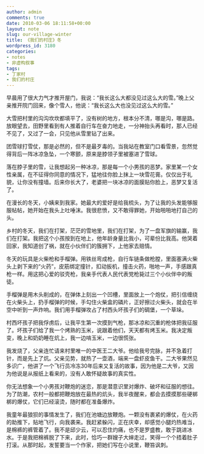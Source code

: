 ```yaml
---
author: admin
comments: true
date: 2010-03-06 18:11:58+00:00
layout: note
slug: our-village-winter
title: 《我们的村庄》冬
wordpress_id: 3180
categories:
- notes
- 非虚构叙事
tags:
- 丁家村
- 我们的村庄
---
```


早晨用了很大力气才推开屋门，我说：“我长这么大都没见过这么大的雪。”晚上父亲推开院门回来，像个雪人，他说：“我长这么大也没见过这么大的雪。”

大雪把村里的沟沟坎坎都填平了，没有树的地方，根本分不清，哪是沟，哪是路。放眼望去，田野里看到有人推着自行车在奋力地走，一分神抬头再看时，那人已经不见了，又过了一会，只见他从雪里钻了出来。

团雪球打雪仗，那是必然的，但不是最歹毒的。当我站在教室门口看雪景，忽然觉得背后一阵冰凉急坠，一个寒颤，原来是脖领子里被塞进了雪球。

落在脖子里的雪，让我想起另一种冰凉，那是每一个小男孩的恶梦。家里某一个女性亲属，在不征得你同意的情况下，猛地往你脸上抹上一块雪花膏。仅仅出于礼貌，让你没有撞墙。后来你长大了，老婆把一块冰凉的面膜贴你脸上，恶梦又复活了。

在漫长的冬天，小姨来到我家。她最大的爱好是给我梳头，为了让我的头发能够服服帖帖，她开始在我头上吐唾沫。我很悲愤，又不敢得罪她，开始啪啪地打自己的头。

乡村的冬天，我们在打架，茫茫的雪地里，我们在打架，为了一盘军旗的输赢，我们在打架。我把这个小孩按到在地上，他年龄身量比我小，可辈份比我高。他哭着回家，我知道创了祸，就在小伙伴们的簇拥下，上他家去赔情。

冬天的玩具是火柴枪和手榴弹。用铁丝弯成枪，自行车链条做枪膛，里面塞满火柴头上剥下来的“火药”，皮筋绑定撞针，扣动扳机，撞击火药，啪地一声，手感跟真枪一样。用这把心爱的驳壳枪，我亲手代表人民代表党枪毙过三个小伙伴中的叛徒。  

手榴弹是用木头削成的，在弹体上刻出一个凹槽，里面放上一个炮仗，把引信缠绕在火柴头上，扔手榴弹的时候，手勾住火柴盒的磷片，正好擦过火柴头，就会在半空中听到一声炸响。我们用手榴弹攻占了村西头坏孩子们的碉堡，一个草垛。

村西坏孩子把我俘虏后，让我平生第一次摸到气枪，那冰凉和沉重的枪体把我征服了。坏孩子们给了我一个烤熟的玉米，说跟着他们，天天都有烤玉米。我决定叛变，晚上和奶奶睡在炕上，我一边啃玉米，一边很慌张。

我发烧了，父亲连忙请来村里唯一的中医王二大爷。他给我号完脉，并不急着打针，而是先上了炕。父亲见势，就热了一壶酒，端来一盘虾皮鱼干。二大爷果然见多识广，他讲了一个飞行员冷冻30年后来又复活的故事，因为他是二大爷，又因为他说是从报纸上看来的，没有人敢怀疑故事的真实性。

你无法想象一个小男孩对鞭炮的迷恋，那是潜意识里对爆炸、破坏和征服的想往。为了防潮，农村一般都把鞭炮放在最热的炕头，我半夜醒来，都会去摸摸那些硬梆梆的爆仗，它们已经滚烫，随时都在准备爆炸。

我童年最狼狈的事情发生了，我们在池塘边放鞭炮。一颗没有裹紧的爆仗，在火药的助推下，贴地飞行，向我袭来。我赶紧躲闪，正在庆幸，却感觉小腿灼热难当，是棉裤的裤管着了。我不是邱少云，可以忍住灼痛，也不是罗盛教，敢于跳进冰水。于是我把棉裤脱了下来，此时，恰巧一群嫂子大婶走过，笑得一个个捂着肚子打滚。从那时起，发誓要当一个作家，把她们写在小说里，鞭笞讽刺。
